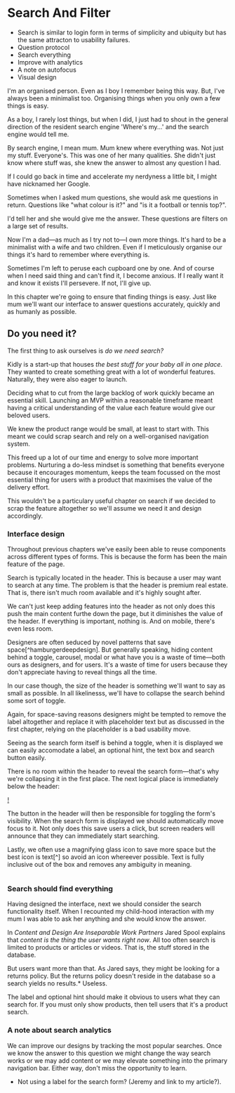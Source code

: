 # Search And Filter

- Search is similar to login form in terms of simplicity and ubiquity but has the same attracton to usability failures.
- Question protocol
- Search everything
- Improve with analytics
- A note on autofocus
- Visual design










I'm an organised person. Even as I boy I remember being this way. But, I've always been a minimalist too. Organising things when you only own a few things is easy.

As a boy, I rarely lost things, but when I did, I just had to shout in the general direction of the resident search engine 'Where's my...' and the search engine would tell me.

By search engine, I mean mum. Mum knew where everything was. Not just my stuff. Everyone's. This was one of her many qualities. She didn't just know where stuff was, she knew the answer to almost any question I had.

If I could go back in time and accelerate my nerdyness a little bit, I might have nicknamed her Google.

Sometimes when I asked mum questions, she would ask me questions in return. Questions like "what colour is it?" and "is it a football or tennis top?".

I'd tell her and she would give me the answer. These questions are filters on a large set of results.

Now I'm a dad&mdash;as much as I try not to&mdash;I own more things. It's hard to be a minimalist with a wife and two children. Even if I meticulously organise our things it's hard to remember where everything is.

Sometimes I'm left to peruse each cupboard one by one. And of course when I need said thing and can't find it, I become anxious. If I really want it and know it exists I'll persevere. If not, I'll give up.

In this chapter we're going to ensure that finding things is easy. Just like mum we'll want our interface to answer questions accurately, quickly and as humanly as possible.

## Do you need it?

The first thing to ask ourselves is *do we need search?*

Kidly is a start-up that houses *the best stuff for your baby all in one place*. They wanted to create something great with a lot of wonderful features. Naturally, they were also eager to launch.

Deciding what to cut from the large backlog of work quickly became an essential skill. Launching an MVP within a reasonable timeframe meant having a critical understanding of the value each feature would give our beloved users.

We knew the product range would be small, at least to start with. This meant we could scrap search and rely on a well-organised navigation system.

This freed up a lot of our time and energy to solve more important problems. Nurturing a do-less mindset is something that benefits everyone because it encourages momentum, keeps the team focussed on the most essential thing for users with a product that maximises the value of the delivery effort.

This wouldn't be a particulary useful chapter on search if we decided to scrap the feature altogether so we'll assume we need it and design accordingly.

### Interface design

Throughout previous chapters we've easily been able to reuse components across different types of forms. This is because the form has been the main feature of the page.

Search is typically located in the header. This is because a user may want to search at any time. The problem is that the header is premium real estate. That is, there isn't much room available and it's highly sought after.

We can't just keep adding features into the header as not only does this push the main content furthe down the page, but it diminishes the value of the header. If everything is important, nothing is. And on mobile, there's even less room.

Designers are often seduced by novel patterns that save space[^hamburgerdeepdesign]. But generally speaking, hiding content behind a toggle, carousel, modal or what have you is a waste of time&mdash;both ours as designers, and for users. It's a waste of time for users because they don't appreciate having to reveal things all the time.

In our case though, the size of the header is something we'll want to say as small as possible. In all likelinesss, we'll have to collapse the search behind some sort of toggle.

Again, for space-saving reasons designers might be tempted to remove the label altogether and replace it with placeholder text but as discussed in the first chapter, relying on the placeholder is a bad usability move.

Seeing as the search form itself is behind a toggle, when it is displayed we can easily accomodate a label, an optional hint, the text box and search button easily.

There is no room within the header to reveal the search form&mdash;that's why we're collapsing it in the first place. The next logical place is immediately below the header:

[!]()

The button in the header will then be responsible for toggling the form's visibility. When the search form is displayed we should automatically move focus to it. Not only does this save users a click, but screen readers will announce that they can immediately start searching.

Lastly, we often use a magnifying glass icon to save more space but the best icon is text[^] so avoid an icon whereever possible. Text is fully inclusive out of the box and removes any ambiguity in meaning.

```HTML
```

### Search should find everything

Having designed the interface, next we should consider the search functionality itself. When I recounted my child-hood interaction with my mum I was able to ask her anything and she would know the answer.

In *Content and Design Are Inseparable Work Partners* Jared Spool explains that *content is the thing the user wants right now*. All too often search is limited to products or articles or videos. That is, the stuff stored in the database.

But users want more than that. As Jared says, they might be looking for a returns policy. But the returns policy doesn't reside in the database so a search yields no results.* Useless.

The label and optional hint should make it obvious to users what they can search for. If you must only show products, then tell users that it's a product search.

### A note about search analytics

We can improve our designs by tracking the most popular searches. Once we know the answer to this question we might change the way search works or we may add content or we may elevate something into the primary navigation bar. Either way, don't miss the opportunity to learn.

[jared search find more than products]:https://medium.com/uie-brain-sparks/content-and-design-are-inseparable-work-partners-5e1450ac5bba

- Not using a label for the search form? (Jeremy and link to my article?).